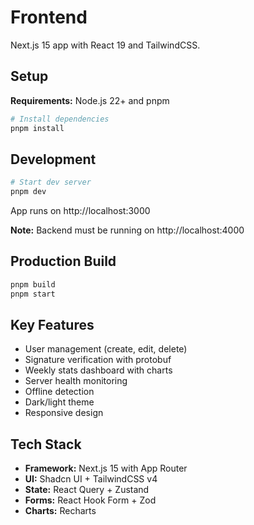 # Frontend

Next.js 15 app with React 19 and TailwindCSS.

## Setup

**Requirements:** Node.js 22+ and pnpm

```bash
# Install dependencies
pnpm install
```

## Development

```bash
# Start dev server
pnpm dev
```

App runs on http://localhost:3000

**Note:** Backend must be running on http://localhost:4000

## Production Build

```bash
pnpm build
pnpm start
```

## Key Features

- User management (create, edit, delete)
- Signature verification with protobuf
- Weekly stats dashboard with charts
- Server health monitoring
- Offline detection
- Dark/light theme
- Responsive design

## Tech Stack

- **Framework:** Next.js 15 with App Router
- **UI:** Shadcn UI + TailwindCSS v4
- **State:** React Query + Zustand
- **Forms:** React Hook Form + Zod
- **Charts:** Recharts
